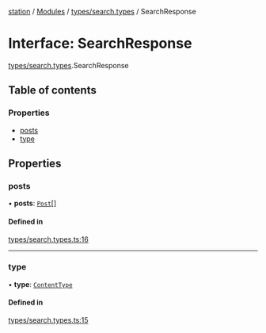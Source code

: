 [station](../README.md) / [Modules](../modules.md) / [types/search.types](../modules/types_search_types.md) / SearchResponse

# Interface: SearchResponse

[types/search.types](../modules/types_search_types.md).SearchResponse

## Table of contents

### Properties

- [posts](types_search_types.SearchResponse.md#posts)
- [type](types_search_types.SearchResponse.md#type)

## Properties

### posts

• **posts**: [`Post`](types_post_types.Post.md)[]

#### Defined in

[types/search.types.ts:16](https://github.com/kiotosi/station/blob/f3aa893/types/search.types.ts#L16)

___

### type

• **type**: [`ContentType`](../modules/types_post_types.md#contenttype)

#### Defined in

[types/search.types.ts:15](https://github.com/kiotosi/station/blob/f3aa893/types/search.types.ts#L15)
